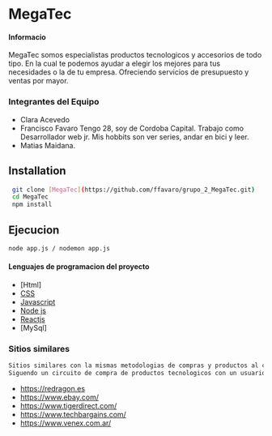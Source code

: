# MegaTec

#### Informacio
MegaTec somos especialistas productos tecnologicos y accesorios de todo tipo. En la cual te podemos ayudar a elegir los mejores para tus necesidades o la de tu empresa. Ofreciendo servicios de presupuesto y ventas por mayor.

### Integrantes del Equipo
- Clara Acevedo
- Francisco Favaro
	Tengo 28, soy de Cordoba Capital. Trabajo como Desarrollador web jr. Mis hobbits son ver series, andar en bici y leer.
- Matias Maidana.

## Installation
```sh
 git clone [MegaTec](https://github.com/ffavaro/grupo_2_MegaTec.git)
 cd MegaTec
 npm install
```
## Ejecucion 
 ```sh
 node app.js / nodemon app.js
```
#### Lenguajes de programacion del proyecto
- [Html]
- [CSS](https://developer.mozilla.org/es/docs/Web/CSS)
- [Javascript](https://developer.mozilla.org/es/docs/Web/JavaScript)
- [Node js](https://nodejs.org/en/)
- [Reactjs](https://es.reactjs.org/) 
- [MySql]

### Sitios similares
 ```sh
 Sitios similares con la mismas metodologias de compras y productos al cual apuntoa Megatec. 
 Siguendo un circuito de compra de productos tecnologicos con un usuario, con carrito de ventas y el proceso de compra.
```
- https://redragon.es
- https://www.ebay.com/
- https://www.tigerdirect.com/
- https://www.techbargains.com/
- https://www.venex.com.ar/